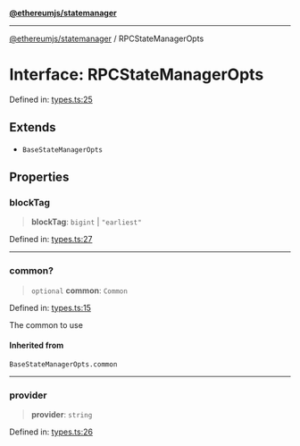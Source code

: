 [**@ethereumjs/statemanager**](../README.md)

***

[@ethereumjs/statemanager](../README.md) / RPCStateManagerOpts

# Interface: RPCStateManagerOpts

Defined in: [types.ts:25](https://github.com/ethereumjs/ethereumjs-monorepo/blob/master/packages/statemanager/src/types.ts#L25)

## Extends

- `BaseStateManagerOpts`

## Properties

### blockTag

> **blockTag**: `bigint` \| `"earliest"`

Defined in: [types.ts:27](https://github.com/ethereumjs/ethereumjs-monorepo/blob/master/packages/statemanager/src/types.ts#L27)

***

### common?

> `optional` **common**: `Common`

Defined in: [types.ts:15](https://github.com/ethereumjs/ethereumjs-monorepo/blob/master/packages/statemanager/src/types.ts#L15)

The common to use

#### Inherited from

`BaseStateManagerOpts.common`

***

### provider

> **provider**: `string`

Defined in: [types.ts:26](https://github.com/ethereumjs/ethereumjs-monorepo/blob/master/packages/statemanager/src/types.ts#L26)
